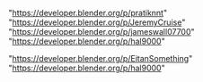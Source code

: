 "https://developer.blender.org/p/pratiknnt"
"https://developer.blender.org/p/JeremyCruise"
"https://developer.blender.org/p/jameswall07700"
"https://developer.blender.org/p/hal9000"
 
"https://developer.blender.org/p/EitanSomething"
"https://developer.blender.org/p/hal9000"
 
